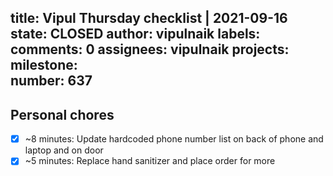 title:	Vipul Thursday checklist | 2021-09-16
state:	CLOSED
author:	vipulnaik
labels:	
comments:	0
assignees:	vipulnaik
projects:	
milestone:	
number:	637
--
## Personal chores

- [x] ~8 minutes: Update hardcoded phone number list on back of phone and laptop and on door
- [x] ~5 minutes: Replace hand sanitizer and place order for more
